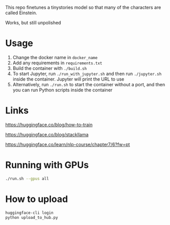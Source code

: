 This repo finetunes a tinystories model so that many of the characters 
are called Einstein.

Works, but still unpolished

# Usage
1. Change the docker name in `docker_name`
2. Add any requirements in `requirements.txt`
3. Build the container with `./build.sh`
4. To start Jupyter, run `./run_with_jupyter.sh` and then run `./jupyter.sh` inside the container. Jupyter will print the URL to use
5. Alternatively, run `./run.sh` to start the container without a port, and then you can run Python scripts inside the container

# Links
https://huggingface.co/blog/how-to-train


https://huggingface.co/blog/stackllama

https://huggingface.co/learn/nlp-course/chapter7/6?fw=pt

# Running with GPUs

``` bash
./run.sh --gpus all
```

# How to upload

``` bash
huggingface-cli login
python upload_to_hub.py
```
